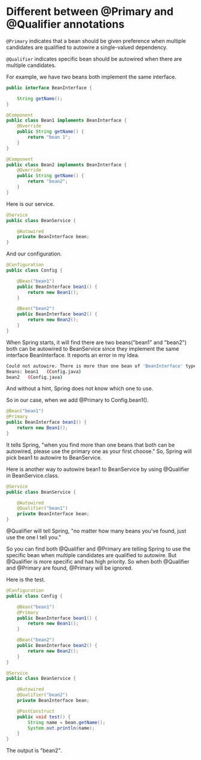 # Different between @Primary and @Qualifier annotations

`@Primary` indicates that a bean should be given preference when multiple candidates are qualified to autowire a single-valued dependency.

`@Qualifier` indicates specific bean should be autowired when there are multiple candidates.

For example, we have two beans both implement the same interface.
```java
public interface BeanInterface {

    String getName();
}

@Component
public class Bean1 implements BeanInterface {
    @Override
    public String getName() {
        return "bean 1";
    }
}

@Component
public class Bean2 implements BeanInterface {
    @Override
    public String getName() {
        return "bean2";
    }
}
```
Here is our service.
```java
@Service
public class BeanService {

    @Autowired
    private BeanInterface bean;
}
```
And our configuration.
```java
@Configuration
public class Config {

    @Bean("bean1")
    public BeanInterface bean1() {
        return new Bean1();
    }

    @Bean("bean2")
    public BeanInterface bean2() {
        return new Bean2();
    }
}
```
When Spring starts, it will find there are two beans("bean1" and "bean2") both can be autowired to BeanService since they implement the same interface BeanInterface. It reports an error in my Idea.
```bash
Could not autowire. There is more than one bean of 'BeanInterface' type.
Beans: bean1   (Config.java) 
bean2   (Config.java) 
```
And without a hint, Spring does not know which one to use.

So in our case, when we add @Primary to Config.bean1().
```java
@Bean("bean1")
@Primary
public BeanInterface bean1() {
    return new Bean1();
}
```
It tells Spring, "when you find more than one beans that both can be autowired, please use the primary one as your first choose." So, Spring will pick bean1 to autowire to BeanService.

Here is another way to autowire bean1 to BeanService by using @Qualifier in BeanService.class.
```java
@Service
public class BeanService {

    @Autowired
    @Qualifier("bean1")
    private BeanInterface bean;
}
```
@Qualifier will tell Spring, "no matter how many beans you've found, just use the one I tell you."

So you can find both @Qualifier and @Primary are telling Spring to use the specific bean when multiple candidates are qualified to autowire. But @Qualifier is more specific and has high priority. So when both @Qualifier and @Primary are found, @Primary will be ignored.

Here is the test.
```java
@Configuration
public class Config {

    @Bean("bean1")
    @Primary
    public BeanInterface bean1() {
        return new Bean1();
    }

    @Bean("bean2")
    public BeanInterface bean2() {
        return new Bean2();
    }
}

@Service
public class BeanService {

    @Autowired
    @Qualifier("bean2")
    private BeanInterface bean;

    @PostConstruct
    public void test() {
        String name = bean.getName();
        System.out.println(name);
    }
}
```
The output is "bean2".
